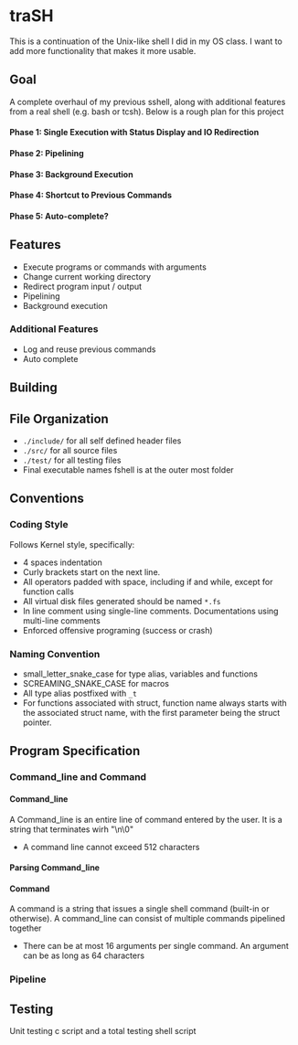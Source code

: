 # traSH
This is a continuation of the Unix-like shell I did in my OS class. I want to add more functionality that makes it more usable.

## Goal

A complete overhaul of my previous sshell, along with additional features from a real shell (e.g. bash or tcsh). Below
is a rough plan for this project

#### Phase 1: Single Execution with Status Display and IO Redirection

#### Phase 2: Pipelining

#### Phase 3: Background Execution

#### Phase 4: Shortcut to Previous Commands

#### Phase 5: Auto-complete?

## Features

* Execute programs or commands with arguments
* Change current working directory
* Redirect program input / output
* Pipelining
* Background execution

### Additional Features
* Log and reuse previous commands
* Auto complete

## Building

## File Organization
* `./include/` for all self defined header files
* `./src/` for all source files
* `./test/` for all testing files
* Final executable names fshell is at the outer most folder

## Conventions

### Coding Style
Follows Kernel style, specifically:
* 4 spaces indentation
* Curly brackets start on the next line.
* All operators padded with space, including if and while, except
for function calls
* All virtual disk files generated should be named `*.fs`
* In line comment using single-line comments. Documentations using multi-line comments
* Enforced offensive programing (success or crash)

### Naming Convention
* small_letter_snake_case for type alias, variables and functions
* SCREAMING_SNAKE_CASE for macros
* All type alias postfixed with `_t`
* For functions associated with struct, function name always 
starts with the associated struct name, with the first parameter
being the struct pointer.

## Program Specification

### Command_line and Command

#### Command_line
A Command_line is an entire line of command entered by the user. It is a string that terminates wirh "\n\0"
* A command line cannot exceed 512 characters

#### Parsing Command_line

#### Command
A command is a string that issues a single shell command (built-in or otherwise). A command_line can consist of multiple commands pipelined together
* There can be at most 16 arguments per single command. An argument can be as long as 64 characters

### Pipeline

## Testing
Unit testing c script and a total testing shell script
